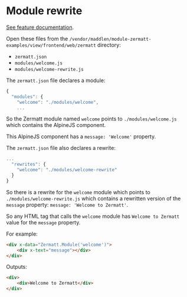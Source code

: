 # Module rewrite

[See feature documentation](../features/modules).

Open these files from the `/vendor/maddlen/module-zermatt-examples/view/frontend/web/zermatt` directory:

- `zermatt.json`
- `modules/welcome.js`
- `modules/welcome-rewrite.js`

The `zermatt.json` file declares a module:

```js
{
  "modules": {
    "welcome": "./modules/welcome",
    ...
```
So the Zermatt module named `welcome` points to `./modules/welcome.js`
which contains the AlpineJS component.

This AlpineJS component has a `message: 'Welcome'` property.

The `zermatt.json` file also declares a rewrite:

```js
...
  "rewrites": {
    "welcome": "./modules/welcome-rewrite"
  }
}
```
So there is a rewrite for the `welcome` module which points to `./modules/welcome-rewrite.js`
which contains a rewritten version of the `message` property: `message: 'Welcome to Zermatt'`.

So any HTML tag that calls the `welcome` module has `Welcome to Zermatt` value for the `message` property.

For example:
```html
<div x-data="Zermatt.Module('welcome')">
    <div x-text="message"></div>
</div>
```

Outputs:
```html
<div>
    <div>Welcome to Zermatt</div>
</div>
```
